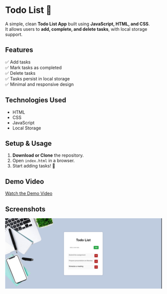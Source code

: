 # Todo List 📝

A simple, clean **Todo List App** built using **JavaScript, HTML, and CSS**.  
It allows users to **add, complete, and delete tasks**, with local storage support.

## **Features**
✅ Add tasks  
✅ Mark tasks as completed  
✅ Delete tasks  
✅ Tasks persist in local storage  
✅ Minimal and responsive design  

## **Technologies Used**
- HTML
- CSS
- JavaScript
- Local Storage

## **Setup & Usage**
1. **Download or Clone** the repository.
2. Open `index.html` in a browser.
3. Start adding tasks! 🎯

## **Demo Video**
[Watch the Demo Video](./assests/videos/Demo.mp4)

## **Screenshots**
![Todo App UI](./assests/Screenshot.jpg)